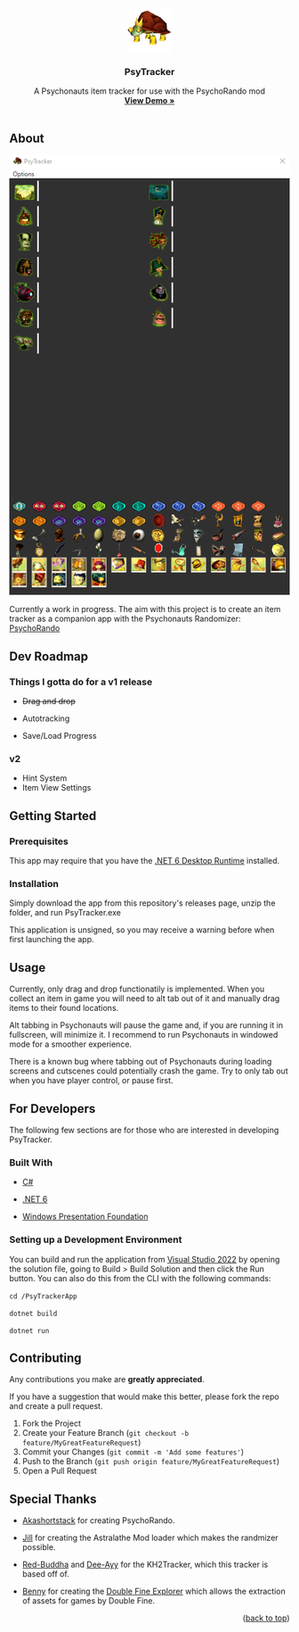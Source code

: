 <div id="top"></div>

<!-- HEADER -->

<br />
<div align="center">
    <img src="PsyTrackerApp/images/pokeylope.png" alt="Logo" width="80" height="80">
    <h3 align="center">PsyTracker</h3>
    <p align="center">
    A Psychonauts item tracker for use with the PsychoRando mod
    <br />
    <a href="https://www.twitch.tv/videos/2086383371"><strong>View Demo »</strong></a>
    <br />
    <br />
    </p>
</div>

<!-- ABOUT -->

## About

![](screenshot.png)

Currently a work in progress. The aim with this project is to create an item tracker as a companion app with the Psychonauts Randomizer: [PsychoRando](https://github.com/Akashortstack/PsychoRando)

## Dev Roadmap

### Things I gotta do for a v1 release

* ~~Drag and drop~~

* Autotracking

* Save/Load Progress

### v2

* Hint System
* Item View Settings

<!-- GETTING STARTED -->

## Getting Started

### Prerequisites

This app may require that you have the [.NET 6 Desktop Runtime](https://dotnet.microsoft.com/en-us/download/dotnet/6.0) installed.

### Installation

Simply download the app from this repository's releases page, unzip the folder, and run PsyTracker.exe 

This application is unsigned, so you may receive a warning before when first launching the app. 

<!-- USAGE EXAMPLES -->

## Usage

Currently, only drag and drop functionatily is implemented. When you collect an item in game you will need to alt tab out of it and manually drag items to their found locations. 

Alt tabbing in Psychonauts will pause the game and, if you are running it in fullscreen, will minimize it. I recommend to run Psychonauts in windowed mode for a smoother experience. 

There is a known bug where tabbing out of Psychonauts during loading screens and cutscenes could potentially crash the game. Try to only tab out when you have player control, or pause first.

## For Developers

The following few sections are for those who are interested in developing PsyTracker.

### Built With

- [C#](https://learn.microsoft.com/en-us/dotnet/csharp/tour-of-csharp/)

- [.NET 6](https://dotnet.microsoft.com/en-us/download/dotnet/6.0)

- [Windows Presentation Foundation](https://learn.microsoft.com/en-us/dotnet/desktop/wpf/overview/?view=netdesktop-8.0)

### Setting up a Development Environment

You can build and run the application from [Visual Studio 2022](https://visualstudio.microsoft.com/vs/) by opening the solution file, going to Build > Build Solution and then click the Run button. You can also do this from the CLI with the following commands:

`cd /PsyTrackerApp`

`dotnet build` 

`dotnet run`

<!-- CONTRIBUTING -->

## Contributing

Any contributions you make are **greatly appreciated**.

If you have a suggestion that would make this better, please fork the repo and create a pull request.

1. Fork the Project
2. Create your Feature Branch (`git checkout -b feature/MyGreatFeatureRequest`)
3. Commit your Changes (`git commit -m 'Add some features'`)
4. Push to the Branch (`git push origin feature/MyGreatFeatureRequest`)
5. Open a Pull Request

## Special Thanks

* [Akashortstack](https://github.com/Akashortstack) for creating PsychoRando.

* [Jill](https://gitlab.com/scrunguscrungus) for creating the Astralathe Mod loader which makes the randmizer possible.

* [Red-Buddha](https://github.com/Red-Buddha) and [Dee-Ayy](https://github.com/Dee-Ayy) for the KH2Tracker, which this tracker is based off of.

* [Benny](https://github.com/bgbennyboy) for creating the [Double Fine Explorer](https://quickandeasysoftware.net/software/doublefine-explorer) which allows the extraction of assets for games by Double Fine.

<p align="right">(<a href="#top">back to top</a>)</p>